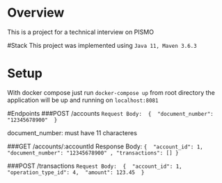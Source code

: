 # Overview
This is a project for a technical interview on PISMO

#Stack
This project was implemented using `Java 11, Maven 3.6.3`

# Setup
With docker compose just run `docker-compose up` from root directory the application will be up and running on `localhost:8081`

#Endpoints 
###POST /accounts
`Request Body: 
{ 
"document_number": "12345678900" 
}`

document_number:  must have 11 characteres


###GET /accounts/:accountId
Response Body: 
`{ 
"account_id": 1, 
"document_number": "12345678900" ,
"transactions": []
} `

###POST /transactions
`Request Body: 
{ 
"account_id": 1, 
"operation_type_id": 4, 
"amount": 123.45 
}`



